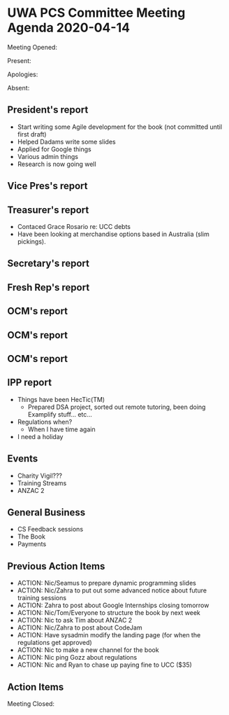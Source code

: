 # UWA PCS Committee Meeting Agenda 2020-04-14
Meeting Opened: 

Present: 

Apologies: 

Absent: 

## President's report
  - Start writing some Agile development for the book (not committed until first draft)
  - Helped Dadams write some slides
  - Applied for Google things
  - Various admin things
  - Research is now going well
## Vice Pres's report
## Treasurer's report
  - Contaced Grace Rosario re: UCC debts
  - Have been looking at merchandise options based in Australia (slim pickings). 
## Secretary's report
## Fresh Rep's report
## OCM's report
## OCM's report
## OCM's report
## IPP report
- Things have been HecTic(TM)
  - Prepared DSA project, sorted out remote tutoring, been doing Examplify stuff... etc...
- Regulations when?
  - When I have time again
- I need a holiday

## Events
- Charity Vigil???
- Training Streams
- ANZAC 2
## General Business
- CS Feedback sessions
- The Book
- Payments
## Previous Action Items
- ACTION: Nic/Seamus to prepare dynamic programming slides
- ACTION: Nic/Zahra to put out some advanced notice about future training sessions
- ACTION: Zahra to post about Google Internships closing tomorrow
- ACTION: Nic/Tom/Everyone to structure the book by next week
- ACTION: Nic to ask Tim about ANZAC 2
- ACTION: Nic/Zahra to post about CodeJam
- ACTION: Have sysadmin modify the landing page (for when the regulations get approved)
- ACTION: Nic to make a new channel for the book
- ACTION: Nic ping Gozz about regulations
- ACTION: Nic and Ryan to chase up paying fine to UCC ($35)
## Action Items 

Meeting Closed:
